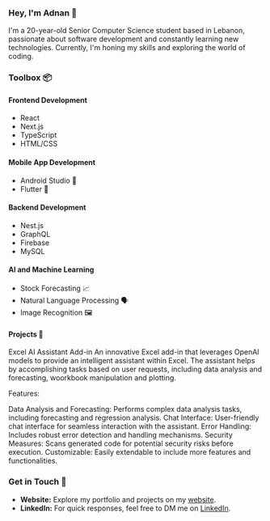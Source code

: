 ### Hey, I'm Adnan 👋

I'm a 20-year-old Senior Computer Science student based in Lebanon, passionate about software development and constantly learning new technologies. Currently, I'm honing my skills and exploring the world of coding. 

### Toolbox 📦

#### Frontend Development
- React
- Next.js
- TypeScript
- HTML/CSS

#### Mobile App Development
- Android Studio 📱
- Flutter 📱


#### Backend Development
- Nest.js
- GraphQL
- Firebase
- MySQL

#### AI and Machine Learning
- Stock Forecasting 📈
- Natural Language Processing 🗣️
- Image Recognition 🖼️

#### Projects 🚀
Excel AI Assistant Add-in
An innovative Excel add-in that leverages OpenAI models to provide an intelligent assistant within Excel. The assistant helps by accomplishing tasks based on user requests, including data analysis and forecasting, woorkbook manipulation and plotting.

Features:

Data Analysis and Forecasting: Performs complex data analysis tasks, including forecasting and regression analysis.
Chat Interface: User-friendly chat interface for seamless interaction with the assistant.
Error Handling: Includes robust error detection and handling mechanisms.
Security Measures: Scans generated code for potential security risks before execution.
Customizable: Easily extendable to include more features and functionalities.
    
### Get in Touch 📧

- **Website:** Explore my portfolio and projects on my [website](https://adnankabbani01.github.io/Personal-Website/).
- **LinkedIn:** For quick responses, feel free to DM me on [LinkedIn](www.linkedin.com/in/adnan-kabbani-a231019201900000000).
